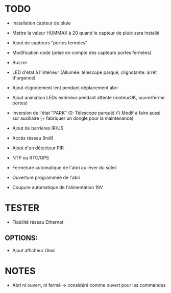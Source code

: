 TODO
====
- Installation capteur de pluie
- Mettre la valeur HUMMAX à 20 quand le capteur de pluie sera installé
- Ajout de capteurs "portes fermées"
- Modification code (prise en compte des capteurs portes fermées)
- Buzzer
- LED d'état à l'intérieur (Allumée: télescope parqué, clignotante: arrêt d'urgence)
- Ajout clignotement lent pendant déplacement abri
- Ajout animation LEDs extérieur pendant attente (moteurOK, ouvre/ferme portes)
- Inversion de l'état "PARK" (0: Télescope parqué) /!\ Modif à faire aussi sur auxiliaire (+ fabriquer un dongle pour la maintenance)
- Ajout de barrières IR/US

- Accès réseau (Indi)
- Ajout d'un détecteur PIR
- NTP ou RTC/GPS
- Fermeture automatique de l'abri au lever du soleil
- Ouverture programmée de l'abri
- Coupure automatique de l'alimentation 19V

TESTER
======
- Fiabilité réseau Ethernet

OPTIONS:
--------
- Ajout afficheur Oled

NOTES
=====
- Abri ni ouvert, ni fermé -> considéré comme ouvert pour les commandes
